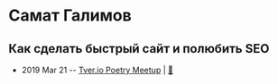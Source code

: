 # Самат Галимов

## Как сделать быстрый сайт и полюбить SEO
- 2019 Mar 21 -- [Tver.io Poetry Meetup](https://youtu.be/MRAM5ooFfQo)  | [:notebook:](http://tver.io/meetup/2019/03-poetry/slides/2019-tver-io-poetry-galimov.pdf)  
